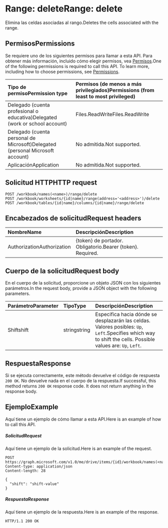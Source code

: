 # <a name="range-delete"></a><span data-ttu-id="08a31-101">Range: delete</span><span class="sxs-lookup"><span data-stu-id="08a31-101">Range: delete</span></span>

<span data-ttu-id="08a31-102">Elimina las celdas asociadas al rango.</span><span class="sxs-lookup"><span data-stu-id="08a31-102">Deletes the cells associated with the range.</span></span>
## <a name="permissions"></a><span data-ttu-id="08a31-103">Permisos</span><span class="sxs-lookup"><span data-stu-id="08a31-103">Permissions</span></span>
<span data-ttu-id="08a31-p101">Se requiere uno de los siguientes permisos para llamar a esta API. Para obtener más información, incluido cómo elegir permisos, vea [Permisos](../../../concepts/permissions_reference.md).</span><span class="sxs-lookup"><span data-stu-id="08a31-p101">One of the following permissions is required to call this API. To learn more, including how to choose permissions, see [Permissions](../../../concepts/permissions_reference.md).</span></span>

|<span data-ttu-id="08a31-106">Tipo de permiso</span><span class="sxs-lookup"><span data-stu-id="08a31-106">Permission type</span></span>      | <span data-ttu-id="08a31-107">Permisos (de menos a más privilegiados)</span><span class="sxs-lookup"><span data-stu-id="08a31-107">Permissions (from least to most privileged)</span></span>              |
|:--------------------|:---------------------------------------------------------|
|<span data-ttu-id="08a31-108">Delegado (cuenta profesional o educativa)</span><span class="sxs-lookup"><span data-stu-id="08a31-108">Delegated (work or school account)</span></span> | <span data-ttu-id="08a31-109">Files.ReadWrite</span><span class="sxs-lookup"><span data-stu-id="08a31-109">Files.ReadWrite</span></span>    |
|<span data-ttu-id="08a31-110">Delegado (cuenta personal de Microsoft)</span><span class="sxs-lookup"><span data-stu-id="08a31-110">Delegated (personal Microsoft account)</span></span> | <span data-ttu-id="08a31-111">No admitida.</span><span class="sxs-lookup"><span data-stu-id="08a31-111">Not supported.</span></span>    |
|<span data-ttu-id="08a31-112">Aplicación</span><span class="sxs-lookup"><span data-stu-id="08a31-112">Application</span></span> | <span data-ttu-id="08a31-113">No admitida.</span><span class="sxs-lookup"><span data-stu-id="08a31-113">Not supported.</span></span> |

## <a name="http-request"></a><span data-ttu-id="08a31-114">Solicitud HTTP</span><span class="sxs-lookup"><span data-stu-id="08a31-114">HTTP request</span></span>
<!-- { "blockType": "ignored" } -->
```http
POST /workbook/names(<name>)/range/delete
POST /workbook/worksheets/{id|name}/range(address='<address>')/delete
POST /workbook/tables/{id|name}/columns/{id|name}/range/delete

```
## <a name="request-headers"></a><span data-ttu-id="08a31-115">Encabezados de solicitud</span><span class="sxs-lookup"><span data-stu-id="08a31-115">Request headers</span></span>
| <span data-ttu-id="08a31-116">Nombre</span><span class="sxs-lookup"><span data-stu-id="08a31-116">Name</span></span>       | <span data-ttu-id="08a31-117">Descripción</span><span class="sxs-lookup"><span data-stu-id="08a31-117">Description</span></span>|
|:---------------|:----------|
| <span data-ttu-id="08a31-118">Authorization</span><span class="sxs-lookup"><span data-stu-id="08a31-118">Authorization</span></span>  | <span data-ttu-id="08a31-p102">{token} de portador. Obligatorio.</span><span class="sxs-lookup"><span data-stu-id="08a31-p102">Bearer {token}. Required.</span></span> |

## <a name="request-body"></a><span data-ttu-id="08a31-121">Cuerpo de la solicitud</span><span class="sxs-lookup"><span data-stu-id="08a31-121">Request body</span></span>
<span data-ttu-id="08a31-122">En el cuerpo de la solicitud, proporcione un objeto JSON con los siguientes parámetros.</span><span class="sxs-lookup"><span data-stu-id="08a31-122">In the request body, provide a JSON object with the following parameters.</span></span>

| <span data-ttu-id="08a31-123">Parámetro</span><span class="sxs-lookup"><span data-stu-id="08a31-123">Parameter</span></span>    | <span data-ttu-id="08a31-124">Tipo</span><span class="sxs-lookup"><span data-stu-id="08a31-124">Type</span></span>   |<span data-ttu-id="08a31-125">Descripción</span><span class="sxs-lookup"><span data-stu-id="08a31-125">Description</span></span>|
|:---------------|:--------|:----------|
|<span data-ttu-id="08a31-126">Shift</span><span class="sxs-lookup"><span data-stu-id="08a31-126">shift</span></span>|<span data-ttu-id="08a31-127">string</span><span class="sxs-lookup"><span data-stu-id="08a31-127">string</span></span>|<span data-ttu-id="08a31-p103">Especifica hacia dónde se desplazarán las celdas.  Valores posibles: `Up`, `Left`.</span><span class="sxs-lookup"><span data-stu-id="08a31-p103">Specifies which way to shift the cells.  Possible values are: `Up`, `Left`.</span></span>|

## <a name="response"></a><span data-ttu-id="08a31-130">Respuesta</span><span class="sxs-lookup"><span data-stu-id="08a31-130">Response</span></span>

<span data-ttu-id="08a31-p104">Si se ejecuta correctamente, este método devuelve el código de respuesta `200 OK`. No devuelve nada en el cuerpo de la respuesta.</span><span class="sxs-lookup"><span data-stu-id="08a31-p104">If successful, this method returns `200 OK` response code. It does not return anything in the response body.</span></span>

## <a name="example"></a><span data-ttu-id="08a31-133">Ejemplo</span><span class="sxs-lookup"><span data-stu-id="08a31-133">Example</span></span>
<span data-ttu-id="08a31-134">Aquí tiene un ejemplo de cómo llamar a esta API.</span><span class="sxs-lookup"><span data-stu-id="08a31-134">Here is an example of how to call this API.</span></span>
##### <a name="request"></a><span data-ttu-id="08a31-135">Solicitud</span><span class="sxs-lookup"><span data-stu-id="08a31-135">Request</span></span>
<span data-ttu-id="08a31-136">Aquí tiene un ejemplo de la solicitud.</span><span class="sxs-lookup"><span data-stu-id="08a31-136">Here is an example of the request.</span></span>
<!-- {
  "blockType": "request",
  "name": "range_delete"
}-->
```http
POST https://graph.microsoft.com/v1.0/me/drive/items/{id}/workbook/names(<name>)/range/delete
Content-type: application/json
Content-length: 28

{
  "shift": "shift-value"
}
```

##### <a name="response"></a><span data-ttu-id="08a31-137">Respuesta</span><span class="sxs-lookup"><span data-stu-id="08a31-137">Response</span></span>
<span data-ttu-id="08a31-138">Aquí tiene un ejemplo de la respuesta.</span><span class="sxs-lookup"><span data-stu-id="08a31-138">Here is an example of the response.</span></span> 
<!-- {
  "blockType": "response",
  "truncated": true,
  "@odata.type": "microsoft.graph.none"
} -->
```http
HTTP/1.1 200 OK
```

<!-- uuid: 8fcb5dbc-d5aa-4681-8e31-b001d5168d79
2015-10-25 14:57:30 UTC -->
<!-- {
  "type": "#page.annotation",
  "description": "Range: delete",
  "keywords": "",
  "section": "documentation",
  "tocPath": ""
}-->